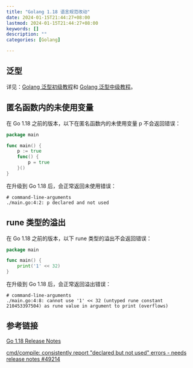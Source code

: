 ```yaml
---
title: "Golang 1.18 语言规范改动"
date: 2024-01-15T21:44:27+08:00
lastmod: 2024-01-15T21:44:27+08:00
keywords: []
description: ""
categories: [Golang]

---
```


<!--more-->

## 泛型

详见：[Golang 泛型初级教程](https://sulinehk.com/post/golang-genercis-introductory-tutorial/ "Golang 泛型初级教程")和 [Golang 泛型中级教程](https://sulinehk.com/post/golang-generics-intermediate-tutorial/ "Golang 泛型中级教程")。

## 匿名函数内的未使用变量

在 Go 1.18 之前的版本，以下在匿名函数内的未使用变量 p 不会返回错误：

```go
package main

func main() {
	p := true
	func() {
		p = true
	}()
}
```

在升级到 Go 1.18 后，会正常返回未使用错误：

```shell
# command-line-arguments
./main.go:4:2: p declared and not used
```

## rune 类型的溢出

在 Go 1.18 之前的版本，以下 rune 类型的溢出不会返回错误：

```go
package main

func main() {
	print('1' << 32)
}
```

在升级到 Go 1.18 后，会正常返回溢出错误：

```shell
# command-line-arguments
./main.go:4:8: cannot use '1' << 32 (untyped rune constant 210453397504) as rune value in argument to print (overflows)
```

## 参考链接

[Go 1.18 Release Notes](https://tip.golang.org/doc/go1.18#language "Go 1.18 Release Notes")

[cmd/compile: consistently report "declared but not used" errors - needs release notes #49214](https://github.com/golang/go/issues/49214 "cmd/compile: consistently report \"declared but not used errors\" - needs release notes #49214")